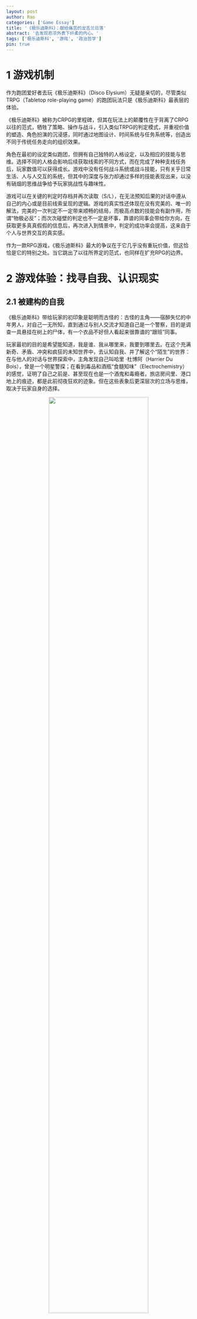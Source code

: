 ```yaml
---
layout: post
author: Rao 
categories: ['Game Essay']
title: '《极乐迪斯科》：献给痛苦的龙舌兰日落'
abstract: '去发现悲凉外表下纤柔的内心。'
tags: ['极乐迪斯科', '游戏', '政治哲学']
pin: true
---
```



# 1 游戏机制

作为跑团爱好者去玩《极乐迪斯科》（Disco Elysium）无疑是亲切的，尽管类似TRPG（Tabletop role-playing game）的跑团玩法只是《极乐迪斯科》最表层的体验。  

《极乐迪斯科》被称为CRPG的里程碑，但其在玩法上的颠覆性在于背离了CRPG以往的范式，牺牲了策略、操作与战斗，引入类似TRPG的判定模式，并重视价值的塑造、角色扮演的沉浸感，同时通过地图设计、时间系统与任务系统等，创造出不同于传统任务走向的组织效果。  

角色在最初的设定类似跑团，但拥有自己独特的人格设定，以及相应的技能与思维。选择不同的人格会影响后续获取线索的不同方式，而在完成了种种支线任务后，玩家数值可以获得成长。游戏中没有任何战斗系统或战斗技能，只有关乎日常生活、人与人交互的系统，但其中的深度与张力却通过多样的技能表现出来，以没有硝烟的思维战争给予玩家挑战性与趣味性。  

游戏可以在关键的判定时存档并再次读取（S/L），在无法预知后果的对话中遵从自己的内心或是目前线索呈现的逻辑。游戏的真实性还体现在没有完美的、唯一的解法，完美的一次判定不一定带来顺畅的结局，而极高点数的技能会有副作用，所谓“物极必反”；而次次碰壁的判定也不一定是坏事，靠谱的同事会带给你方向，在获取更多真真假假的信息后，再次进入到情景中，判定的成功率会提高，这来自于个人与世界交互的真实感。  

作为一款RPG游戏，《极乐迪斯科》最大的争议在于它几乎没有重玩价值，但这恰恰是它的特别之处。当它跳出了以往所界定的范式，也同样在扩充RPG的边界。


# 2 游戏体验：找寻自我、认识现实

## 2.1 被建构的自我

《极乐迪斯科》带给玩家的初印象是聪明而古怪的：古怪的主角——宿醉失忆的中年男人，对自己一无所知，直到通过与别人交流才知道自己是一个警察，目的是调查一具悬挂在树上的尸体，有一个衣品不好但人看起来很靠谱的“跟班”同事。  

玩家最初的目的是希望能知道，我是谁、我从哪里来，我要到哪里去。在这个充满新奇、矛盾、冲突和疯狂的未知世界中，去认知自我、并了解这个“陌生”的世界：在与他人的对话与世界探索中，主角发现自己叫哈里 ·杜博阿（Harrier Du Bois），曾是一个明星警探；在看到毒品和酒瓶“食髓知味”（Electrochemistry）的感觉，证明了自己之前是、甚至现在也是一个酒鬼和毒瘾者。旅店房间里、港口地上的痕迹，都是此前彻夜狂欢的迹象。但在这些表象后更深层次的立场与思维，取决于玩家自身的选择。  

<figure align="center">
<img src="/Images/Disco1.png" style="width:80%">
</figure>

尽管最初会认为整个游戏的最终目的是调查尸体的凶手，但玩家会逐渐发现凶杀案只是冰山一角、一个警示、一个导火索，其背后是复杂的利益冲突，是一场巨大纠纷的前端。哈里（Harrier）和金（Kim Kitsuragi）作为警察最后排除了“伪装”的凶手，找到了真正的凶手，但那时候，凶手是谁、为什么杀、怎么杀的，已经全然不重要了。  

在最后，我们已经收集了许多这个世界的人与事物的碎片，拼凑出了一个完整的自我。从一张白纸的宿醉状态到真实描绘出在这个世界立足的自我的样貌。尽管到最后仍然是纠结的、复杂的、疯狂的、沮丧的状态，但我们无论如何都要去面对和接受这样的自己。


## 2.2 游戏与现实

《极乐迪斯科》作为一个游戏，带给玩家的却是比现实更现实的故事。这个现实根源于苏联，存在于现在的东欧，也很有可能会在未来任何地方出现。  

这个现实是——1951年瑞瓦肖（Revachol）中马丁内斯的断壁残垣，混乱的街区、随处可见的垃圾与毒品；朝着尸体扔石头并嚣张地向你示威的小混混坤诺（Cuno）；曾经作为紧急救护队一员、需要时刻戴着眼镜治疗辐射病的当铺老板（Bird's Nest Roy）；没有机会接受教育的书店女孩；萨马拉至上主义者(Semenese supremacist）、相信自己是这个世界的超种族的测颅先生（Measurehead）；港口集装箱里被高度经济系数与巨额的金钱占有所扭曲的富人（Mega Rich Light-bending Guy）；住在锅炉房的艺术创作者；等待丈夫回家的工人妻子，渔村中死去的男工人，和不忍将这个真相说出来的我们。  

这种现实本身只是一个画面的展现，但更深刻的现实是作为玩家在经历和感受了这些后，发现根本无法改变任何事情的苍白感和无力感。通过双胞胎兄弟轮流当选的工会会长俨然成为了另一个“野松公司”，而在工会领导下集体罢工的、没有受过教育的工人，根本不知道什么是集体加入董事会。更加可悲的是，有些工会成员很清楚地意识到，会长艾弗拉特（Evrart Claire）根本不是“两袖清风”的，并且认为这种腐败是为了大家的利益，甚至会心存感激。在这个残酷又混乱的世界，任何崇高的、纯洁的东西反而会被认为是虚假的、是道德主义的腐败。  

<figure align="center">
<img src="/Images/disco2.png" style="width:80%">
</figure>

在这样的现实中，我是谁？作为主角的哈里尔究竟为什么会变成这样？这些问题很自然地揭示了：这个拥有双重荣誉的警督，经历了瑞瓦肖公社的倒台、人间炼狱、经济繁荣、迪斯科的狂欢以及再一次的经济崩溃。未婚妻的离去、现实的迷惘让他歇斯底里地宿醉，高喊着“龙舌兰日落”，最后患上的逆行性失忆症。  

在哈里七天的梦境里都重复着混乱，最后一天梦到了自己的前未婚妻。当哈里尝试去吻她，可能会成功、可能不会成功，但最终都无法挽回，因为早已失去。在失忆前的几年里，我们可以想象是不是他每天都在经历这样的回忆的折磨与创伤，去酗酒、嗑药，歇斯底里，直到遗忘。这是哈里在极乐迪斯科世界的现实，也是很多东欧居民的现实。  

正如来自爱沙尼亚的制作组所说的：“《极乐迪斯科》的雏形来自于生长于前苏联时代的团队成员——读着苏联时代的科幻作品长大、憧憬未来的新生活，并最终目睹整个联邦的分崩离析。这些都影响了瑞瓦肖这座城市的呈现，这个大都会经历了不同阶段的洗礼，从王室倒台，到革命失败，而现在被所谓的国外自由市场联盟控制。民众在贫穷中艰难求生，在形态各异的政治观点碰撞中迷失自我。这里绝非乐土，但我们却再也熟悉不过——这不就是东欧曾经或者正在经历着的么？”


# 3 极乐世界：政治中的权力（power）与权利（rights）

## 3.1 政治的外表：政体的更迭

在整个世界观构建下，作为玩家我会惊叹于它触及“政治”的方式，是如何地直白与精彩。  

“政治”最直接的体现与手段是统治形式或政体（regime），瑞瓦肖非常明显就是苏联与东欧的映射。过去的瑞瓦肖是君主专制国家，而现在的瑞瓦肖是失败的共产主义革命和自由主义经济下的废墟。在公社被摧毁后，国际联盟成为瑞瓦肖的主人，并成立RCM（瑞瓦肖公民武装）以维持这城市在无政府状态下的秩序。从30年代经济的繁荣到40年代的经济崩溃，迪斯科在繁荣时是活泼的舞曲，而今是一片苍茫的废墟中白昼下的阴影。剧烈的动荡、多元的种族、旧秩序离开与新秩序尚未到来，不同立场的人们都在迷失，无论是保皇派还是康米主义者。  

以中国惯有对“政治”的理解，“政治”是有正当的、正义的、正确的、正值的，统治者应有正直的心去关心国家的秩序，以治理与管制的手段去维护人民的利益。令人讽刺的是，在极乐世界“瑞瓦肖”中，恰恰是最不存在政体意义上的“政治”的，但生活在其中的人们都深受过往政治的影响，但最终只剩下最迷茫的状态。  

## 3.2 政治的内核：权力的游戏  

更进一步，“政治”是关于获取权力与失去权力的游戏。国家政治管理公共权力，而这一统治权力的归属是政治的根本。在马基雅维利后，近现代的政治权力很少去考虑权力的获得是否是正当的，人的本性就是一种追求权力或力量，而政治就是不管出于多么阴险的或在道德上不正当的目的，只要有主动性去追求权力、让各种的资源为你服务，并最终获取并维持本来不属于你的权力，就是好的政治。  

在《极乐迪斯科》里，玩家扮演的警探哈里为了探查案件的真相去到处走访，工人们希望通过罢工以获得进入董事会、参与公司决策的权利，工贼希望放弃罢工、获得工作，野松公司的代表乔伊斯为了获取情报则与哈里进行合作、互相利用，工会会长利用吊人策划了一个谋局，而工贼头子是乔装打扮的雇佣兵、秘密地用武力胁迫工人以组织一场针对私刑的军事审判……  
大量的文本与互动将这个巨大的政治阴谋与博弈展现地淋漓尽致。在这片颓丧的土地，种族冲突、政治立场的碰撞，为了获得金钱、获得苟且的生存去抗争、去不择手段，去绞尽脑汁、尔虞我诈，这就是政治最淋漓尽致的体现，尽管有些行为的目的甚至不是为了权力本身。  

## 3.3 黑暗森林的状态

在“马基雅维利”的视角下，所有看似坏、看似好的人都是在这个乱世追求生存、追求自己权力的中立的行为。但我们在与他们对话，真实地感受他们生活的环境时，很难去保持中立的立场。在马丁内斯所有的权力追逐都是讽刺的，这里获取的权力并非是真实的，一个混乱政体、无政府状态下夺得的权力并不能带来更好的生存环境。每个人像在迪斯科的遗址上、废旧的霓虹灯广告牌下，在最黑暗森林的状态去互相猜忌、时刻恐惧。  

这恰恰回到了霍布斯所说的人的自然状态：人在自然上并非与人和平相处、而是倾向于冲突，在本性上追求的就是无止境的利益与荣耀。在缺乏一个作为公共裁决者和执行者的国家时，一切事物都是公有，没有明确的、有效力的法律作为权利界限。在马丁内斯，既没有一个绝对的武力通过征服让人们畏惧，也没有出于同意的共同契约去让渡权利，导致自然状态无法被转换为单一意志的国家。  

飘着风雪的断壁残垣更像是熊熊烈火燃烧后留下的灰尘，君主专制下的崇高和伟大被燃烧殆尽，但革命骐骥的自由与共同富裕也没有到来。主角哈里作为获得双重荣耀的警探，也不过是一个在崩溃的社会宿醉后浑浑噩噩又衣衫褴褛的醉鬼。在醉倒的前一刻，哈里开着车冲向海岸，声嘶力竭地喊龙舌兰日落到了，一切结束的时候到了，嚎啕大哭。  

而《极乐迪斯科》呈现这种“无政治”下的政治的方法是十分巧妙的。这种政治性的利益与身份的认同从何而来？正是来自于自我与他者的张力。主角从宿醉中醒来，在世界一片白纸的时候，是通过他人逐渐清晰对自我的认知。瑞瓦肖所有的势力，也都在通过获得超越于他人的权力与地位而进行政治的斗争。在与他者的博弈中，自我在追求权力与荣耀的路上才逐渐获得政治理性。在这种自然状态下，主角在最初名字的模糊性是很自然的。在一个没有秩序的世界不需要一个符号来立足，名字就只是一个符号。  

这个充满着苏联映射的游戏，拥有大量近现代的政治哲学展现得淋漓尽致之事，却反而让我更加回到了亚里士多德所说的“人是政治的动物”。在亚里士多德看来，政治一定是有超越性的意义的，好的统治者具有好的德性，公共利益得以满足。如果不生活在一个政体中，要么是自足的神，要么是低于人的动物。而瑞瓦肖，和现实中许多的国家或地区，是不是正是一个在废墟中宿醉、痛苦，将自己的希望寄托于彼岸的神，或在现实中沦为一个堕落的动物呢？  

总之，在大部分游戏仍是含蓄地、抽离地将政治作为一个剧情元素谈论时，《极乐迪斯科》很纯粹地将这些撕碎、剖开来审视，揭露出最敏感的现实和情感，并吸引玩家去思考。  


# 4 超出游戏外  

ZA/UM制作组关于世界观的解读会让人发现，瑞瓦肖不过是极乐世界中的七个伊苏林（Insulinde）的一座都市，而马丁内斯又是瑞瓦肖下属一个很小的区。未来极乐世界究竟会如何拓展是非常值得期待的。  

在我搜寻有关这个主创团队的信息时发现，ZA/UM制作组的名字来源于主创之一Robert Kurvitz在2009年建立的一个网站。这个词来自俄罗斯“白银时代”的著名诗人阿列克谢·叶利谢耶维奇·克鲁奇尼赫（Aleksei Yeliseyevich Kruchyonykh  Алексе́й Елисе́евич Кручёных），由俄文的前缀“зá”（超越）和名词“умь”（思想）构成，英译为“transreason”、“transration”、“beyonsense”。它象征着一种超越式的、来自于灵魂的诗意，并无确定的含义，却代表着一切超验性。  

这种强烈的个性让我感受到这个游戏之于团队就像是音乐之于一个乐队，尤其是带有强烈个人色彩与诉求的乐队。这个游戏世界就是他们个性的化身，他们想说的、想表达的，都在这个游戏中：把自己在爱沙尼亚受到的马克思主义的教育、生活过的陈旧肮脏的断壁残垣，每个香烟与酒、狂躁与抑郁伴随的夜晚，去投入到过往的每一寸回忆的海洋。  

这些离许多玩家有点陌生（在教科书）上的“现实”，以一种更诗意的形式作为游戏呈现在全世界玩家的面前，是一件很浪漫、很艺术、很超越现实的事情。制作组们本来在寻求各种不同的载体，试图把这一个虚无缥缈的艺术呈现出来。音乐、绘画、小说集、诗歌，直到寻找到了电子游戏，这个更能打破国界的表达载体。  

# 5 结语

ZA/UM中文版的通告说到：“《极乐迪斯科》就像是苏联寄出的最后一封信笺，通过科幻元素和游戏视角诉描绘了这样一幅画面——它告诉你说，放弃吧，屈服吧。我们没有丝毫不安与犹疑——《极乐迪斯科》就是一款生于磨难与失落的黑暗冒险。然而，细碎夹缝间偶有一丝光亮，残垣断壁处尚存几分友谊，唏嘘慨叹中不乏黑色幽默。”  

在与苏联的关系上，《极乐迪斯科》的确是一个描绘历史的作品。历史会有像掷骰子投点一般的巧合——一个偶然或一句话语可能改变了每个人的行动轨迹，乃至最后这个城市和世界的走向；历史也会有一次次无法达到的无力感。历史也不是苍白的记载，是每一个破碎的心灵、迷茫的灵魂，对过去有怀念或感伤，对未来有不可实现的期盼。在同一个历史中，不同的人的回忆是对于一个城市的历史不同的注脚。  

但《极乐迪斯科》同时也是现实与未来，我们不确定在未来康米主义是否会卷土重来。瑞瓦肖可以是任何梦想熄灭的地方，任何地方里的任何人。不论是主创团队所在的爱沙尼亚、其他苏联解体后的东欧国家，还是过去、现在、未来可能存在的无序与幽暗。而那些随着迪斯科的节奏舞动，在鸡尾酒的甜美中沉沦的“垮掉一代”，也绝不仅仅是过去，而是未来任何可能的丧失自我。  

<figure align="center">
<img src="/Images/disco3.png" style="width:80%">
</figure>

写到这里总感觉《极乐迪斯科》作为游戏会不会太过沉重，太过悲观和苍凉。但慢慢地玩、慢慢地玩，会逐渐发现制作组所说的游戏里面的tender core：一开始骂你猪猡的坤诺，在看到你尊重他之后，会像一个小大人一样跟你谈判，让你弯腰低头听他说话；当我们不惜存档读取多次判定，只为了成功地给金唱一首歌；当我们看到在政变冲突后，老兵一个人坐在海岸边的石头上，一边说那个混蛋一定是下地狱去了吧，另一边嚎啕大哭说我还是很喜欢他的，虽然我们当了一辈子仇人；当我们一起在教堂里跳disco，在灯球和破碎的色彩中想享受一刻的极乐。  

我感觉，它让我的生活确实好一点了。  

听闻前段时间在上海举办了《极乐迪斯科》同人活动，活动记录几百个极乐迪斯科的玩家，各自为了热爱的事物大显身手，尽情地挥洒自己的爱和生命，发自内心的快乐。有些自发的演唱，有些成功，有些失败，但无论哪种都很好，因为这很迪斯科。迪斯科可以疯狂，可以垮掉，但最重要的是绚烂的自由。沉浸在一个个充满生气的群体中，尽情地挥洒自己的爱和生命。  

是不是，它让我们的生活，都好一些了。

  
  
  
  
 
_写于50小时马丁内斯的雨雪后_   

_伦敦_

_23 Dec 2021_

